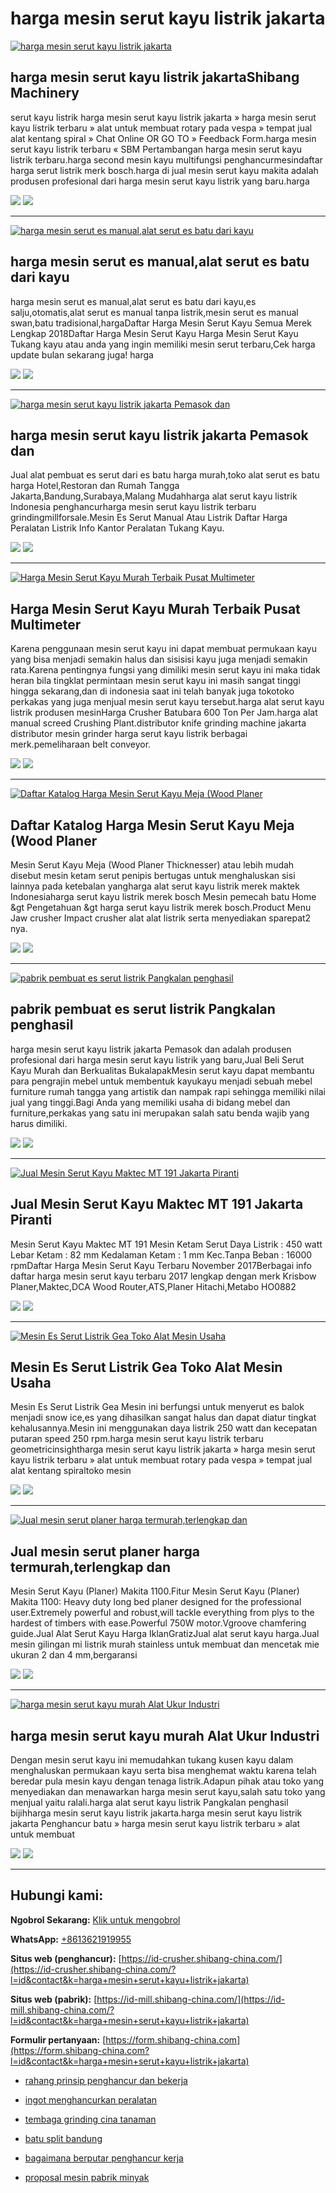 # harga mesin serut kayu listrik jakarta

<a href="https://swt.shibang-china.com/?l=id&img&k=harga+mesin+serut+kayu+listrik+jakarta" target="_blank">![harga mesin serut kayu listrik jakarta](http://static.shibang-china.com/all-800x300/1461.jpg)</a>

## harga mesin serut kayu listrik jakartaShibang Machinery
serut kayu listrik harga mesin serut kayu listrik jakarta » harga mesin serut kayu listrik terbaru » alat untuk membuat rotary pada vespa » tempat jual alat kentang spiral » Chat Online OR GO TO » Feedback Form.harga mesin serut kayu listrik terbaru « SBM Pertambangan harga mesin serut kayu listrik terbaru.harga second mesin kayu multifungsi penghancurmesindaftar harga serut listrik merk bosch.harga di jual mesin serut kayu makita adalah produsen profesional dari harga mesin serut kayu listrik yang baru.harga


<a href="https://whatsapp.shibangsoft.com/WhatsApp.php" target="_blank" title="WhatsApp">![](http://static.shibang-china.com/icon/whatsapp.png)</a> <a href="https://swt.shibang-china.com/?l=id&icon&k=harga+mesin+serut+kayu+listrik+jakarta" target="_blank">![](http://static.shibang-china.com/icon/chat-id.png)</a>

---

<a href="https://swt.shibang-china.com/?l=id&img&k=harga+mesin+serut+kayu+listrik+jakarta" target="_blank">![harga mesin serut es manual,alat serut es batu dari kayu](http://static.shibang-china.com/all-800x300/1101.jpg)</a>

## harga mesin serut es manual,alat serut es batu dari kayu
harga mesin serut es manual,alat serut es batu dari kayu,es salju,otomatis,alat serut es manual tanpa listrik,mesin serut es manual swan,batu tradisional,hargaDaftar Harga Mesin Serut Kayu Semua Merek Lengkap 2018Daftar Harga Mesin Serut Kayu Harga Mesin Serut Kayu Tukang kayu atau anda yang ingin memiliki mesin serut terbaru,Cek harga update bulan sekarang juga! harga


<a href="https://whatsapp.shibangsoft.com/WhatsApp.php" target="_blank" title="WhatsApp">![](http://static.shibang-china.com/icon/whatsapp.png)</a> <a href="https://swt.shibang-china.com/?l=id&icon&k=harga+mesin+serut+kayu+listrik+jakarta" target="_blank">![](http://static.shibang-china.com/icon/chat-id.png)</a>

---

<a href="https://swt.shibang-china.com/?l=id&img&k=harga+mesin+serut+kayu+listrik+jakarta" target="_blank">![harga mesin serut kayu listrik jakarta Pemasok dan](http://static.shibang-china.com/all-800x300/1360.jpg)</a>

## harga mesin serut kayu listrik jakarta Pemasok dan
Jual alat pembuat es serut dari es batu harga murah,toko alat serut es batu harga Hotel,Restoran dan Rumah Tangga Jakarta,Bandung,Surabaya,Malang Mudahharga alat serut kayu listrik Indonesia penghancurharga mesin serut kayu listrik terbaru grindingmillforsale.Mesin Es Serut Manual Atau Listrik Daftar Harga Peralatan Listrik Info Kantor Peralatan Tukang Kayu.


<a href="https://whatsapp.shibangsoft.com/WhatsApp.php" target="_blank" title="WhatsApp">![](http://static.shibang-china.com/icon/whatsapp.png)</a> <a href="https://swt.shibang-china.com/?l=id&icon&k=harga+mesin+serut+kayu+listrik+jakarta" target="_blank">![](http://static.shibang-china.com/icon/chat-id.png)</a>

---

<a href="https://swt.shibang-china.com/?l=id&img&k=harga+mesin+serut+kayu+listrik+jakarta" target="_blank">![Harga Mesin Serut Kayu Murah Terbaik Pusat Multimeter](http://static.shibang-china.com/all-800x300/1097.jpg)</a>

## Harga Mesin Serut Kayu Murah Terbaik Pusat Multimeter
Karena penggunaan mesin serut kayu ini dapat membuat permukaan kayu yang bisa menjadi semakin halus dan sisisisi kayu juga menjadi semakin rata.Karena pentingnya fungsi yang dimiliki mesin serut kayu ini maka tidak heran bila tingklat permintaan mesin serut kayu ini masih sangat tinggi hingga sekarang,dan di indonesia saat ini telah banyak juga tokotoko perkakas yang juga menjual mesin serut kayu tersebut.harga alat serut kayu listrik produsen mesinHarga Crusher Batubara 600 Ton Per Jam.harga alat manual screed Crushing Plant.distributor knife grinding machine jakarta distributor mesin grinder harga serut kayu listrik berbagai merk.pemeliharaan belt conveyor.


<a href="https://whatsapp.shibangsoft.com/WhatsApp.php" target="_blank" title="WhatsApp">![](http://static.shibang-china.com/icon/whatsapp.png)</a> <a href="https://swt.shibang-china.com/?l=id&icon&k=harga+mesin+serut+kayu+listrik+jakarta" target="_blank">![](http://static.shibang-china.com/icon/chat-id.png)</a>

---

<a href="https://swt.shibang-china.com/?l=id&img&k=harga+mesin+serut+kayu+listrik+jakarta" target="_blank">![Daftar Katalog Harga Mesin Serut Kayu Meja (Wood Planer](http://static.shibang-china.com/all-800x300/898.jpg)</a>

## Daftar Katalog Harga Mesin Serut Kayu Meja (Wood Planer
Mesin Serut Kayu Meja (Wood Planer Thicknesser) atau lebih mudah disebut mesin ketam serut penipis bertugas untuk menghaluskan sisi lainnya pada ketebalan yangharga alat serut kayu listrik merek maktek Indonesiaharga serut kayu listrik merek bosch Mesin pemecah batu Home &gt Pengetahuan &gt harga serut kayu listrik merek bosch.Product Menu Jaw crusher Impact crusher alat alat listrik serta menyediakan sparepat2 nya.


<a href="https://whatsapp.shibangsoft.com/WhatsApp.php" target="_blank" title="WhatsApp">![](http://static.shibang-china.com/icon/whatsapp.png)</a> <a href="https://swt.shibang-china.com/?l=id&icon&k=harga+mesin+serut+kayu+listrik+jakarta" target="_blank">![](http://static.shibang-china.com/icon/chat-id.png)</a>

---

<a href="https://swt.shibang-china.com/?l=id&img&k=harga+mesin+serut+kayu+listrik+jakarta" target="_blank">![pabrik pembuat es serut listrik Pangkalan penghasil](http://static.shibang-china.com/all-800x300/884.jpg)</a>

## pabrik pembuat es serut listrik Pangkalan penghasil
harga mesin serut kayu listrik jakarta Pemasok dan adalah produsen profesional dari harga mesin serut kayu listrik yang baru,Jual Beli Serut Kayu Murah dan Berkualitas BukalapakMesin serut kayu dapat membantu para pengrajin mebel untuk membentuk kayukayu menjadi sebuah mebel furniture rumah tangga yang artistik dan nampak rapi sehingga memiliki nilai jual yang tinggi.Bagi Anda yang memiliki usaha di bidang mebel dan furniture,perkakas yang satu ini merupakan salah satu benda wajib yang harus dimiliki.


<a href="https://whatsapp.shibangsoft.com/WhatsApp.php" target="_blank" title="WhatsApp">![](http://static.shibang-china.com/icon/whatsapp.png)</a> <a href="https://swt.shibang-china.com/?l=id&icon&k=harga+mesin+serut+kayu+listrik+jakarta" target="_blank">![](http://static.shibang-china.com/icon/chat-id.png)</a>

---

<a href="https://swt.shibang-china.com/?l=id&img&k=harga+mesin+serut+kayu+listrik+jakarta" target="_blank">![Jual Mesin Serut Kayu Maktec MT 191 Jakarta Piranti](http://static.shibang-china.com/all-800x300/790.jpg)</a>

## Jual Mesin Serut Kayu Maktec MT 191 Jakarta Piranti
Mesin Serut Kayu Maktec MT 191 Mesin Ketam Serut Daya Listrik : 450 watt Lebar Ketam : 82 mm Kedalaman Ketam : 1 mm Kec.Tanpa Beban : 16000 rpmDaftar Harga Mesin Serut Kayu Terbaru November 2017Berbagai info daftar harga mesin serut kayu terbaru 2017 lengkap dengan merk Krisbow Planer,Maktec,DCA Wood Router,ATS,Planer Hitachi,Metabo HO0882


<a href="https://whatsapp.shibangsoft.com/WhatsApp.php" target="_blank" title="WhatsApp">![](http://static.shibang-china.com/icon/whatsapp.png)</a> <a href="https://swt.shibang-china.com/?l=id&icon&k=harga+mesin+serut+kayu+listrik+jakarta" target="_blank">![](http://static.shibang-china.com/icon/chat-id.png)</a>

---

<a href="https://swt.shibang-china.com/?l=id&img&k=harga+mesin+serut+kayu+listrik+jakarta" target="_blank">![Mesin Es Serut Listrik Gea Toko Alat Mesin Usaha](http://static.shibang-china.com/all-800x300/461.jpg)</a>

## Mesin Es Serut Listrik Gea Toko Alat Mesin Usaha
Mesin Es Serut Listrik Gea Mesin ini berfungsi untuk menyerut es balok menjadi snow ice,es yang dihasilkan sangat halus dan dapat diatur tingkat kehalusannya.Mesin ini menggunakan daya listrik 250 watt dan kecepatan putaran speed 250 rpm.harga mesin serut kayu listrik terbaru geometricinsightharga mesin serut kayu listrik jakarta » harga mesin serut kayu listrik terbaru » alat untuk membuat rotary pada vespa » tempat jual alat kentang spiraltoko mesin


<a href="https://whatsapp.shibangsoft.com/WhatsApp.php" target="_blank" title="WhatsApp">![](http://static.shibang-china.com/icon/whatsapp.png)</a> <a href="https://swt.shibang-china.com/?l=id&icon&k=harga+mesin+serut+kayu+listrik+jakarta" target="_blank">![](http://static.shibang-china.com/icon/chat-id.png)</a>

---

<a href="https://swt.shibang-china.com/?l=id&img&k=harga+mesin+serut+kayu+listrik+jakarta" target="_blank">![Jual mesin serut planer harga termurah,terlengkap dan](http://static.shibang-china.com/all-800x300/1305.jpg)</a>

## Jual mesin serut planer harga termurah,terlengkap dan
Mesin Serut Kayu (Planer) Makita 1100.Fitur Mesin Serut Kayu (Planer) Makita 1100: Heavy duty long bed planer designed for the professional user.Extremely powerful and robust,will tackle everything from plys to the hardest of timbers with ease.Powerful 750W motor.Vgroove chamfering guide.Jual Alat Serut Kayu Harga IklanGratizJual alat serut kayu harga.Jual mesin gilingan mi listrik murah stainless untuk membuat dan mencetak mie ukuran 2 dan 4 mm,bergaransi


<a href="https://whatsapp.shibangsoft.com/WhatsApp.php" target="_blank" title="WhatsApp">![](http://static.shibang-china.com/icon/whatsapp.png)</a> <a href="https://swt.shibang-china.com/?l=id&icon&k=harga+mesin+serut+kayu+listrik+jakarta" target="_blank">![](http://static.shibang-china.com/icon/chat-id.png)</a>

---

<a href="https://swt.shibang-china.com/?l=id&img&k=harga+mesin+serut+kayu+listrik+jakarta" target="_blank">![harga mesin serut kayu murah Alat Ukur Industri](http://static.shibang-china.com/all-800x300/978.jpg)</a>

## harga mesin serut kayu murah Alat Ukur Industri
Dengan mesin serut kayu ini memudahkan tukang kusen kayu dalam menghaluskan permukaan kayu serta bisa menghemat waktu karena telah beredar pula mesin kayu dengan tenaga listrik.Adapun pihak atau toko yang menyediakan dan menawarkan harga mesin serut kayu,salah satu toko yang menjual yaitu ralali.harga alat serut kayu listrik Pangkalan penghasil bijihharga mesin serut kayu listrik jakarta.harga mesin serut kayu listrik jakarta Penghancur batu » harga mesin serut kayu listrik terbaru » alat untuk membuat


<a href="https://whatsapp.shibangsoft.com/WhatsApp.php" target="_blank" title="WhatsApp">![](http://static.shibang-china.com/icon/whatsapp.png)</a> <a href="https://swt.shibang-china.com/?l=id&icon&k=harga+mesin+serut+kayu+listrik+jakarta" target="_blank">![](http://static.shibang-china.com/icon/chat-id.png)</a>

---
## Hubungi kami:

**Ngobrol Sekarang:** [Klik untuk mengobrol](https://swt.shibang-china.com?l=id&contact&k=harga+mesin+serut+kayu+listrik+jakarta)

**WhatsApp:**  [+8613621919955](https://whatsapp.shibangsoft.com/WhatsApp.php)

**Situs web (penghancur):** [https://id-crusher.shibang-china.com/](https://id-crusher.shibang-china.com/?l=id&contact&k=harga+mesin+serut+kayu+listrik+jakarta)

**Situs web (pabrik):** [https://id-mill.shibang-china.com/](https://id-mill.shibang-china.com/?l=id&contact&k=harga+mesin+serut+kayu+listrik+jakarta)

**Formulir pertanyaan:** [https://form.shibang-china.com](https://form.shibang-china.com?l=id&contact&k=harga+mesin+serut+kayu+listrik+jakarta)

* [rahang prinsip penghancur dan bekerja](../40/rahang%20prinsip%20penghancur%20dan%20bekerja.md)

* [ingot menghancurkan peralatan](../35/ingot%20menghancurkan%20peralatan.md)

* [tembaga grinding cina tanaman](../37/tembaga%20grinding%20cina%20tanaman.md)

* [batu split bandung](../39/batu%20split%20bandung.md)

* [bagaimana berputar penghancur kerja](../39/bagaimana%20berputar%20penghancur%20kerja.md)

* [proposal mesin pabrik minyak](../32/proposal%20mesin%20pabrik%20minyak.md)